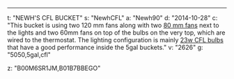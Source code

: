 ---
t: "NEWH'S CFL BUCKET"
s: "NewhCFL"
a: "Newh90"
d: "2014-10-28"
c: "This bucket is using two 120 mm fans along with two <a href='http://www.amazon.com/gp/product/B002R9RBO0/ref=as_li_tl?ie=UTF8&camp=1789&creative=390957&creativeASIN=B002R9RBO0&linkCode=as2&tag=spacbuck-20&linkId=7A2LO6CV2AZYV5CP'>80 mm fans</a> next to the lights and two 60mm fans on top of the bulbs on the very top, which are wired to the thermostat. The lighting configuration is mainly <a href='http://www.amazon.com/s/?_encoding=UTF8&camp=1789&creative=390957&field-keywords=23w%20cfl&linkCode=ur2&rh=i%3Aaps%2Ck%3A23w%20cfl&tag=spacbuck-20&url=search-alias%3Daps&linkId=TOD5YZ7WINHSD7WK'>23w CFL bulbs</a> that have a good performance inside the 5gal buckets."
v: "2626"
g: "5050,5gal,cfl"

z: "B00M6SR1JM,B01B7BBEGO"
